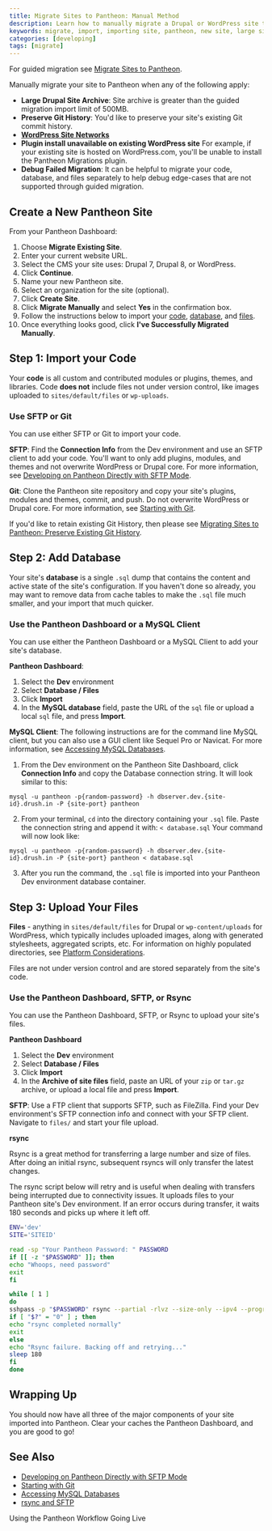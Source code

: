```yaml
---
title: Migrate Sites to Pantheon: Manual Method
description: Learn how to manually migrate a Drupal or WordPress site to Pantheon
keywords: migrate, import, importing site, pantheon, new site, large site, distro, upstream, git history
categories: [developing]
tags: [migrate]
---
```

For guided migration see [Migrate Sites to Pantheon](/docs/migrate).


Manually migrate your site to Pantheon when any of the following apply:

* **Large Drupal Site Archive**: Site archive is greater than the guided migration import limit of 500MB.
* **Preserve Git History**: You'd like to preserve your site's existing Git commit history.
* **[WordPress Site Networks](/docs/wordpress-site-networks/)**
* **Plugin install unavailable on existing WordPress site** For example, if your existing site is hosted on WordPress.com, you'll be unable to install the Pantheon Migrations plugin.
* **Debug Failed Migration**: It can be helpful to migrate your code, database, and files separately to help debug edge-cases that are not supported through guided migration.

## Create a New Pantheon Site

From your Pantheon Dashboard:

1. Choose **Migrate Existing Site**.
2. Enter your current website URL.
3. Select the CMS your site uses: Drupal 7, Drupal 8, or WordPress.
4. Click **Continue**.
3. Name your new Pantheon site.
4. Select an organization for the site (optional).
5. Click **Create Site**.
6. Click **Migrate Manually** and select **Yes** in the confirmation box.
7. Follow the instructions below to import your [code](/docs/manual-import/#import-the-codebase), [database](/docs/manual-import/#add-your-database), and [files](/docs/manual-import/#upload-your-files).
8. Once everything looks good, click **I've Successfully Migrated Manually**.


## Step 1: Import your Code

Your **code** is all custom and contributed modules or plugins, themes, and libraries. Code **does not** include files not under version control, like images uploaded to `sites/default/files` or `wp-uploads`.

### Use SFTP or Git
You can use either SFTP or Git to import your code.


**SFTP**: Find the **Connection Info** from the Dev environment and use an SFTP client to add your code. You'll want to only add plugins, modules, and themes and not overwrite WordPress or Drupal core. For more information, see [Developing on Pantheon Directly with SFTP Mode](/docs/sftp/).


**Git**: Clone the Pantheon site repository and copy your site's plugins, modules and themes, commit, and push. Do not overwrite WordPress or Drupal core. For more information, see [Starting with Git](/docs/git/).

If you'd like to retain existing Git History, then please see [Migrating Sites to Pantheon: Preserve Existing Git History](/docs/TODO).


## Step 2: Add Database

Your site's **database** is a single `.sql` dump that contains the content and active state of the site's configuration. If you haven't done so already, you may want to remove data from cache tables to make the `.sql` file much smaller, and your import that much quicker.

### Use the Pantheon Dashboard or a MySQL Client
You can use either the Pantheon Dashboard or a MySQL Client to add your site's database.

**Pantheon Dashboard**:

1. Select the **Dev** environment
2. Select **Database / Files**
3. Click **Import**
4. In the **MySQL database** field, paste the URL of the `sql` file or upload a local `sql` file, and press **Import**.

**MySQL Client**: The following instructions are for the command line MySQL client, but you can also use a GUI client like Sequel Pro or Navicat. For more information, see [Accessing MySQL Databases](/docs/mysql-access/).

1. From the Dev environment on the Pantheon Site Dashboard, click **Connection Info** and copy the Database connection string. It will look similar to this:

 ```
 mysql -u pantheon -p{random-password} -h dbserver.dev.{site-id}.drush.in -P {site-port} pantheon
 ```
2. From your terminal, `cd` into the directory containing your `.sql` file. Paste the connection string and append it with:
`< database.sql`
Your command will now look like:

 ```
 mysql -u pantheon -p{random-password} -h dbserver.dev.{site-id}.drush.in -P {site-port} pantheon < database.sql
 ```
3. After you run the command, the `.sql` file is imported into your Pantheon Dev environment database container.

## Step 3: Upload Your Files

**Files** - anything in `sites/default/files` for Drupal or `wp-content/uploads` for WordPress, which typically includes uploaded images, along with generated stylesheets, aggregated scripts, etc. For information on highly populated directories, see [Platform Considerations](/docs/platform-considerations/#highly-populated-directories).

Files are not under version control and are stored separately from the site's code.

### Use the Pantheon Dashboard, SFTP, or Rsync
You can use the Pantheon Dashboard, SFTP, or Rsync to upload your site's files.

**Pantheon Dashboard**

1. Select the **Dev** environment
2. Select **Database / Files**
3. Click **Import**
4. In the **Archive of site files** field, paste an URL of your `zip` or `tar.gz` archive, or upload a local file and press **Import**.

**SFTP**: Use a FTP client that supports SFTP, such as FileZilla. Find your Dev environment's SFTP connection info and connect with your SFTP client. Navigate to `files/` and start your file upload.

**rsync**

Rsync is a great method for transferring a large number and size of files. After doing an initial rsync, subsequent rsyncs will only transfer the latest changes.

The rsync script below will retry and is useful when dealing with transfers being interrupted due to connectivity issues. It uploads files to your Pantheon site's Dev environment. If an error occurs during transfer, it waits 180 seconds and picks up where it left off.  


```bash
ENV='dev'
SITE='SITEID'

read -sp "Your Pantheon Password: " PASSWORD
if [[ -z "$PASSWORD" ]]; then
echo "Whoops, need password"
exit
fi

while [ 1 ]
do
sshpass -p "$PASSWORD" rsync --partial -rlvz --size-only --ipv4 --progress -e 'ssh -p 2222' ./files/* --temp-dir=../tmp/ $ENV.$SITE@appserver.$ENV.$SITE.drush.in:files/
if [ "$?" = "0" ] ; then
echo "rsync completed normally"
exit
else
echo "Rsync failure. Backing off and retrying..."
sleep 180
fi
done
```

## Wrapping Up

You should now have all three of the major components of your site imported into Pantheon. Clear your caches  the Pantheon Dashboard, and you are good to go!


## See Also
* [Developing on Pantheon Directly with SFTP Mode](/docs/sftp/)
* [Starting with Git](/docs/git/)
* [Accessing MySQL Databases](/docs/mysql-access/)
* [rsync and SFTP](/docs/rsync-and-sftp/)

Using the Pantheon Workflow
Going Live
